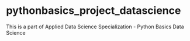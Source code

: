# pythonbasics_project_datascience
This is a part of Applied Data Science Specialization - Python Basics Data Science
